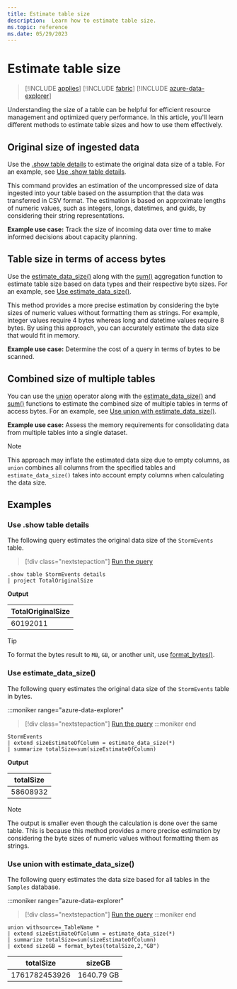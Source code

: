 ```yaml
---
title: Estimate table size
description:  Learn how to estimate table size.
ms.topic: reference
ms.date: 05/29/2023
---
```

# Estimate table size

> [!INCLUDE [applies](../includes/applies-to-version/applies.md)] [!INCLUDE [fabric](../includes/applies-to-version/fabric.md)] [!INCLUDE [azure-data-explorer](../includes/applies-to-version/azure-data-explorer.md)]

Understanding the size of a table can be helpful for efficient resource management and optimized query performance. In this article, you'll learn different methods to estimate table sizes and how to use them effectively.

## Original size of ingested data

Use the [.show table details](show-table-details-command.md) to estimate the original data size of a table. For an example, see [Use .show table details](#use-show-table-details).

This command provides an estimation of the uncompressed size of data ingested into your table based on the assumption that the data was transferred in CSV format. The estimation is based on approximate lengths of numeric values, such as integers, longs, datetimes, and guids, by considering their string representations.

**Example use case:** Track the size of incoming data over time to make informed decisions about capacity planning.

## Table size in terms of access bytes

Use the [estimate_data_size()](../query/estimate-data-size-function.md) along with the [sum()](../query/sum-aggregation-function.md) aggregation function to estimate table size based on data types and their respective byte sizes. For an example, see [Use estimate_data_size()](#use-estimate_data_size).

This method provides a more precise estimation by considering the byte sizes of numeric values without formatting them as strings. For example, integer values require 4 bytes whereas long and datetime values require 8 bytes. By using this approach, you can accurately estimate the data size that would fit in memory.

**Example use case:** Determine the cost of a query in terms of bytes to be scanned.

## Combined size of multiple tables

You can use the [union](../query/union-operator.md) operator along with the [estimate_data_size()](../query/estimate-data-size-function.md) and [sum()](../query/sum-aggregation-function.md) functions to estimate the combined size of multiple tables in terms of access bytes. For an example, see [Use union with estimate_data_size()](#use-union-with-estimate_data_size).

**Example use case:** Assess the memory requirements for consolidating data from multiple tables into a single dataset.

> [!NOTE]
> This approach may inflate the estimated data size due to empty columns, as `union` combines all columns from the specified tables and `estimate_data_size()` takes into account empty columns when calculating the data size.

## Examples

### Use .show table details

The following query estimates the original data size of the `StormEvents` table.

> [!div class="nextstepaction"]
> <a href="https://dataexplorer.azure.com/clusters/help/databases/Samples?query=H4sIAAAAAAAAA9MrzsgvVyhJTMpJVQguyS/KdS1LzSspVkhJLUnMzCnmqlEoKMrPSk0uUQjJL0nM8S/KTM/MS8wJzqxKBQAIuj6COwAAAA==" target="_blank">Run the query</a>

```kusto
.show table StormEvents details
| project TotalOriginalSize
```

**Output**

|TotalOriginalSize|
|--|
|60192011|

> [!TIP]
> To format the bytes result to `MB`, `GB`, or another unit, use [format_bytes()](../query/format-bytes-function.md).

### Use estimate_data_size()

The following query estimates the original data size of the `StormEvents` table in bytes.

:::moniker range="azure-data-explorer"
> [!div class="nextstepaction"]
> <a href="https://dataexplorer.azure.com/clusters/help/databases/Samples?query=H4sIAAAAAAAAAwsuyS/KdS1LzSsp5qpRSK0oSc1LUSjOrEp1LS7JzE0sSfVPc87PKc3NU7BVSIUKxackliTGgxRpaGkCdRWX5uYmFgG5CiX5JYk5wUCWLVBMA5sxmgAfUpgYcQAAAA==" target="_blank">Run the query</a>
:::moniker end 

```kusto
StormEvents
| extend sizeEstimateOfColumn = estimate_data_size(*)
| summarize totalSize=sum(sizeEstimateOfColumn)
```

**Output**

|totalSize|
|--|
|58608932|

> [!NOTE]
> The output is smaller even though the calculation is done over the same table. This is because this method provides a more precise estimation by considering the byte sizes of numeric values without formatting them as strings.

### Use union with estimate_data_size()

The following query estimates the data size based for all tables in the `Samples` database.

:::moniker range="azure-data-explorer"
> [!div class="nextstepaction"]
> <a href="https://dataexplorer.azure.com/clusters/help/databases/Samples?query=H4sIAAAAAAAAA22NvQrCQBCEe59iSXUXUtlfE5F0WsT+2JgNHtwP3O2hCT68K4gg2M0MM9/U6FKEu+NbSTVfydgLTp5OGAja3RPowRRnKG6jY2EXkOm8HJKvIYIB+kR2Rkb7LqlWy6rUEDCLBU6MfhRlJFP/MPr3ZeiFu6QsFTutTEV9Ed2+a4a+0S/ACKQBtAAAAA==" target="_blank">Run the query</a>
:::moniker end 

```kusto
union withsource=_TableName *
| extend sizeEstimateOfColumn = estimate_data_size(*)
| summarize totalSize=sum(sizeEstimateOfColumn)
| extend sizeGB = format_bytes(totalSize,2,"GB")
```

|totalSize|sizeGB|
|--|--|
|1761782453926|1640.79 GB|
